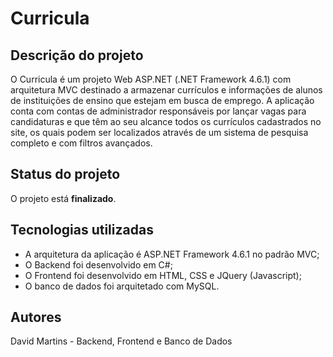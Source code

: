 # Curricula

## Descrição do projeto
O Curricula é um projeto Web ASP.NET (.NET Framework 4.6.1) com arquitetura MVC destinado a armazenar currículos e informações de alunos de instituições de ensino que estejam em busca de emprego. A aplicação conta com contas de administrador responsáveis por lançar vagas para candidaturas e que têm ao seu alcance todos os currículos cadastrados no site, os quais podem ser localizados através de um sistema de pesquisa completo e com filtros avançados.

## Status do projeto
O projeto está **finalizado**.

## Tecnologias utilizadas
- A arquitetura da aplicação é ASP.NET Framework 4.6.1 no padrão MVC;
- O Backend foi desenvolvido em C#;
- O Frontend foi desenvolvido em HTML, CSS e JQuery (Javascript);
- O banco de dados foi arquitetado com MySQL.

## Autores
David Martins - Backend, Frontend e Banco de Dados